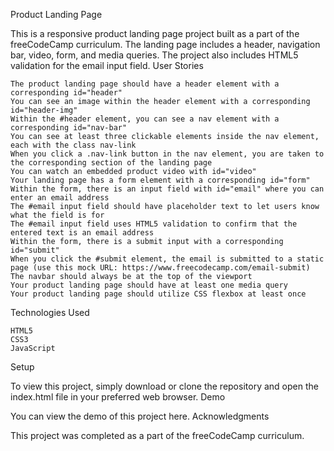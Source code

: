 Product Landing Page

This is a responsive product landing page project built as a part of the freeCodeCamp curriculum. The landing page includes a header, navigation bar, video, form, and media queries. The project also includes HTML5 validation for the email input field.
User Stories

    The product landing page should have a header element with a corresponding id="header"
    You can see an image within the header element with a corresponding id="header-img"
    Within the #header element, you can see a nav element with a corresponding id="nav-bar"
    You can see at least three clickable elements inside the nav element, each with the class nav-link
    When you click a .nav-link button in the nav element, you are taken to the corresponding section of the landing page
    You can watch an embedded product video with id="video"
    Your landing page has a form element with a corresponding id="form"
    Within the form, there is an input field with id="email" where you can enter an email address
    The #email input field should have placeholder text to let users know what the field is for
    The #email input field uses HTML5 validation to confirm that the entered text is an email address
    Within the form, there is a submit input with a corresponding id="submit"
    When you click the #submit element, the email is submitted to a static page (use this mock URL: https://www.freecodecamp.com/email-submit)
    The navbar should always be at the top of the viewport
    Your product landing page should have at least one media query
    Your product landing page should utilize CSS flexbox at least once

Technologies Used

    HTML5
    CSS3
    JavaScript

Setup

To view this project, simply download or clone the repository and open the index.html file in your preferred web browser.
Demo

You can view the demo of this project here.
Acknowledgments

This project was completed as a part of the freeCodeCamp curriculum.